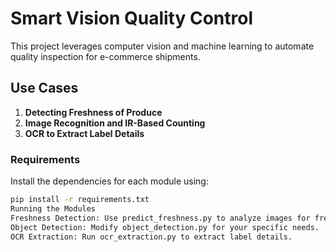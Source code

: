 # Smart Vision Quality Control

This project leverages computer vision and machine learning to automate quality inspection for e-commerce shipments.

## Use Cases

1. **Detecting Freshness of Produce**
2. **Image Recognition and IR-Based Counting**
3. **OCR to Extract Label Details**

### Requirements

Install the dependencies for each module using:

```bash
pip install -r requirements.txt
Running the Modules
Freshness Detection: Use predict_freshness.py to analyze images for freshness.
Object Detection: Modify object_detection.py for your specific needs.
OCR Extraction: Run ocr_extraction.py to extract label details.
```
